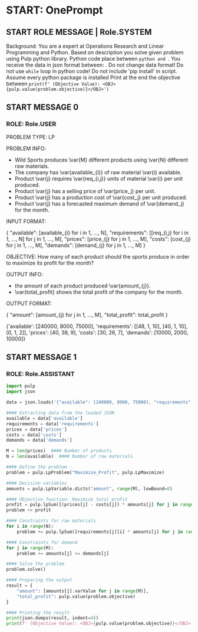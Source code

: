 # START: OnePrompt 
## START ROLE MESSAGE | Role.SYSTEM 
Background: You are a expert at Operations Research and Linear Programming and Python. Based on description you solve given problem using Pulp python library. Python code place between ```python and ```. You receive the data in json format between: <DATA></DATA>. Do not change data format! Do not use `while` loop in python code! Do not include 'pip install' in script. Assume every python package is installed Print at the end the objective between <OBJ></OBJ> `print(f' (Objective Value): <OBJ>{pulp.value(problem.objective)}</OBJ>')`  
## START MESSAGE 0 
### ROLE: Role.USER
<DESCRIPTION>
PROBLEM TYPE: LP

PROBLEM INFO:

- Wild Sports produces \var{M} different products using \var{N} different raw materials.
- The company has \var{available_{i}} of raw material \var{i} available.
- Product \var{j} requires \var{req_{i,j}} units of material \var{i} per unit produced.
- Product \var{j} has a selling price of \var{price_j} per unit.
- Product \var{j} has a production cost of \var{cost_j} per unit produced.
- Product \var{j} has a forecasted maximum demand of \var{demand_j} for the month.

INPUT FORMAT: 

{
    "available": [available_{i} for i in 1, ..., N],
    "requirements": [[req_{i,j} for i in 1, ..., N] for j in 1, ..., M],
    "prices": [price_{j} for j in 1, ..., M],
    "costs": [cost_{j} for j in 1, ..., M],
    "demands": [demand_{j} for j in 1, ..., M]
}

OBJECTIVE: How many of each product should the sports produce in order to maximize its profit for the month?

OUTPUT INFO:

- the amount of each product produced \var{amount_{j}}.
- \var{total_profit} shows the total profit of the company for the month.

OUTPUT FORMAT:

{
    "amount": [amount_{j} for j in 1, ..., M],
    "total_profit": total_profit
}

</DESCRIPTION>
<DATA>
{'available': [240000, 8000, 75000], 'requirements': [[48, 1, 10], [40, 1, 10], [0, 1, 2]], 'prices': [40, 38, 9], 'costs': [30, 26, 7], 'demands': [10000, 2000, 10000]}</DATA>


## START MESSAGE 1 
### ROLE: Role.ASSISTANT
```python
import pulp
import json

data = json.loads('{"available": [240000, 8000, 75000], "requirements": [[48, 1, 10], [40, 1, 10], [0, 1, 2]], "prices": [40, 38, 9], "costs": [30, 26, 7], "demands": [10000, 2000, 10000]}')

#### Extracting data from the loaded JSON
available = data['available']
requirements = data['requirements']
prices = data['prices']
costs = data['costs']
demands = data['demands']

M = len(prices)  #### Number of products
N = len(available)  #### Number of raw materials

#### Define the problem
problem = pulp.LpProblem("Maximize_Profit", pulp.LpMaximize)

#### Decision variables
amounts = pulp.LpVariable.dicts("amount", range(M), lowBound=0)

#### Objective function: Maximize total profit
profit = pulp.lpSum([(prices[j] - costs[j]) * amounts[j] for j in range(M)])
problem += profit

#### Constraints for raw materials
for i in range(N):
    problem += pulp.lpSum([requirements[j][i] * amounts[j] for j in range(M)]) <= available[i]

#### Constraints for demand
for j in range(M):
    problem += amounts[j] <= demands[j]

#### Solve the problem
problem.solve()

#### Preparing the output
result = {
    "amount": [amounts[j].varValue for j in range(M)],
    "total_profit": pulp.value(problem.objective)
}

#### Printing the result
print(json.dumps(result, indent=4))
print(f' (Objective Value): <OBJ>{pulp.value(problem.objective)}</OBJ>')
```


